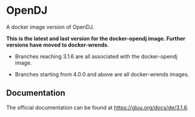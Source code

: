 # OpenDJ

A docker image version of OpenDJ.

**This is the latest and last version for the docker-opendj image. Further versions have moved to docker-wrends.**

- Branches reaching 3.1.6 are all associated with the docker-opendj image.

- Branches starting from 4.0.0 and above are all docker-wrends images. 

## Documentation

The official documentation can be found at https://gluu.org/docs/de/3.1.6.
